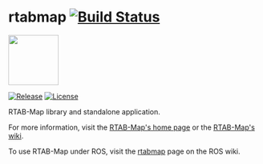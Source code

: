 rtabmap [![Build Status](https://travis-ci.org/introlab/rtabmap.svg?branch=master)](https://travis-ci.org/introlab/rtabmap)
=======

<a href="http://introlab.github.io/rtabmap"><img src="https://raw.githubusercontent.com/introlab/rtabmap/master/guilib/src/images/RTAB-Map.png" align="center" height="100">

[![Release][release-image]][releases]
[![License][license-image]][license]

[release-image]: https://img.shields.io/badge/release-0.14.0-green.svg?style=flat
[releases]: https://github.com/introlab/rtabmap/releases

[license-image]: https://img.shields.io/badge/license-BSD-green.svg?style=flat
[license]: https://github.com/introlab/rtabmap/blob/master/LICENSE

RTAB-Map library and standalone application.

For more information, visit the [RTAB-Map's home page](http://introlab.github.io/rtabmap) or the [RTAB-Map's wiki](https://github.com/introlab/rtabmap/wiki).

To use RTAB-Map under ROS, visit the [rtabmap](http://wiki.ros.org/rtabmap) page on the ROS wiki.
